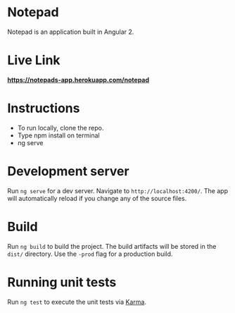# Notepad
  Notepad is an application built in Angular 2.
  
# Live Link
**https://notepads-app.herokuapp.com/notepad**

# Instructions
 - To run locally, clone the repo.
 - Type npm install on terminal
 - ng serve
  
# Development server
Run `ng serve` for a dev server. Navigate to `http://localhost:4200/`. The app will automatically reload if you change any of the source files.

# Build

Run `ng build` to build the project. The build artifacts will be stored in the `dist/` directory. Use the `-prod` flag for a production build.

# Running unit tests

Run `ng test` to execute the unit tests via [Karma](https://karma-runner.github.io).


